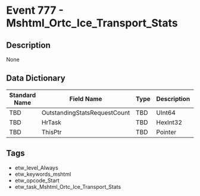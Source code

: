 # Event 777 - Mshtml_Ortc_Ice_Transport_Stats

## Description
None

## Data Dictionary
|Standard Name|Field Name|Type|Description|Sample Value|
|---|---|---|---|---|
|TBD|OutstandingStatsRequestCount|TBD|UInt64|None|None|
|TBD|HrTask|TBD|HexInt32|None|None|
|TBD|ThisPtr|TBD|Pointer|None|None|

## Tags
* etw_level_Always
* etw_keywords_mshtml
* etw_opcode_Start
* etw_task_Mshtml_Ortc_Ice_Transport_Stats